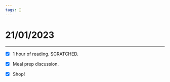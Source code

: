 ```yaml
---
tags: 📆
---
```


# 21/01/2023
---

- [x] 1 hour of reading. SCRATCHED.
- [x] Meal prep discussion.
- [x] Shop!



